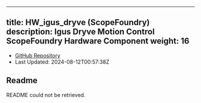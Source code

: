 
---
title: HW_igus_dryve (ScopeFoundry)
description: Igus Dryve Motion Control ScopeFoundry Hardware Component
weight: 16
---
- [GitHub Repository](https://github.com/ScopeFoundry/HW_igus_dryve)
- Last Updated: 2024-08-12T00:57:38Z
## Readme
README could not be retrieved.
